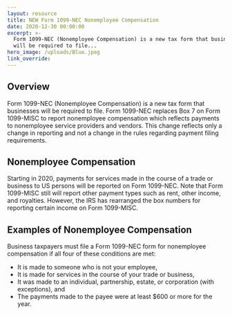 ```yaml
---
layout: resource
title: NEW Form 1099-NEC Nonemployee Compensation
date: 2020-12-30 00:00:00
excerpt: >-
  Form 1099-NEC (Nonemployee Compensation) is a new tax form that businesses
  will be required to file...
hero_image: /uploads/Blue.jpeg
link_override:
---
```


## Overview

Form 1099-NEC (Nonemployee Compensation) is a new tax form that businesses will be required to file. Form 1099-NEC replaces Box 7 on Form 1099-MISC to report nonemployee compensation which reflects payments to nonemployee service providers and vendors. This change reflects only a change in reporting and not a change in the rules regarding payment filing requirements.

## Nonemployee Compensation

Starting in 2020, payments for services made in the course of a trade or business to US persons will be reported on Form 1099-NEC. Note that Form 1099-MISC still will report other payment types such as rent, other income, and royalties. However, the IRS has rearranged the box numbers for reporting certain income on Form 1099-MISC.

## Examples of Nonemployee Compensation

Business taxpayers must file a Form 1099-NEC form for nonemployee compensation if all four of these conditions are met:

* It is made to someone who is not your employee,
* It is made for services in the course of your trade or business,
* It was made to an individual, partnership, estate, or corporation (with exceptions), and
* The payments made to the payee were at least $600 or more for the year.
